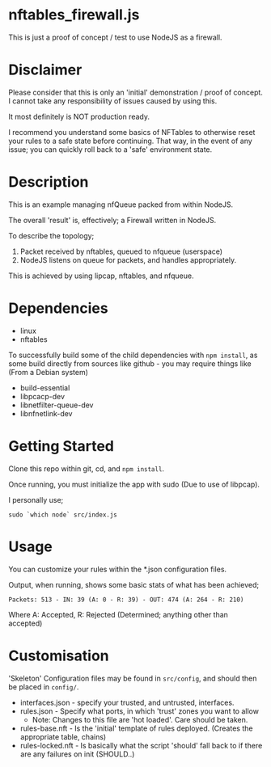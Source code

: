 # nftables_firewall.js
This is just a proof of concept / test to use NodeJS as a firewall.

# Disclaimer
Please consider that this is only an 'initial' demonstration / proof of
concept. I cannot take any responsibility of issues caused by using this.

It most definitely is NOT production ready.

I recommend you understand some basics of NFTables to otherwise reset your
rules to a safe state before continuing. That way, in the event of any
issue; you can quickly roll back to a 'safe' environment state.

# Description
This is an example managing nfQueue packed from within NodeJS.

The overall 'result' is, effectively; a Firewall written in NodeJS.

To describe the topology;
1) Packet received by nftables, queued to nfqueue (userspace)
2) NodeJS listens on queue for packets, and handles appropriately.

This is achieved by using lipcap, nftables, and nfqueue.

# Dependencies
* linux
* nftables

To successfully build some of the child dependencies with `npm install`, as
some build directly from sources like github - you may require things like
(From a Debian system)
* build-essential
* libpcacp-dev
* libnetfilter-queue-dev
* libnfnetlink-dev

# Getting Started
Clone this repo within git, cd, and `npm install`.

Once running, you must initialize the app with sudo (Due to use of libpcap).

I personally use;

```sudo `which node` src/index.js```

# Usage
You can customize your rules within the *.json configuration files.

Output, when running, shows some basic stats of what has been achieved;

`Packets: 513 - IN: 39 (A: 0 - R: 39) - OUT: 474 (A: 264 - R: 210)`

Where A: Accepted, R: Rejected (Determined; anything other than accepted)

# Customisation
'Skeleton' Configuration files may be found in `src/config`, and should
then be placed in `config/`.
* interfaces.json - specify your trusted, and untrusted, interfaces.
* rules.json - Specify what ports, in which 'trust' zones you want to allow
  * Note: Changes to this file are 'hot loaded'. Care should be taken.
* rules-base.nft - Is the 'initial' template of rules deployed. (Creates the 
appropriate table, chains)
* rules-locked.nft - Is basically what the script 'should' fall back to
if there are any failures on init (SHOULD..)
